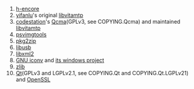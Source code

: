 1. [h-encore](https://github.com/TheOfficialFloW/h-encore)
2. [yifanlu](https://github.com/yifanlu)'s original [libvitamtp](https://github.com/yifanlu/vitamtp)
3. [codestation](https://github.com/codestation)'s [Qcma](https://github.com/codestation/qcma)(GPLv3, see COPYING.Qcma) and maintained [libvitamtp](https://github.com/codestation/vitamtp)
4. [psvimgtools](https://github.com/yifanlu/psvimgtools)
5. [pkg2zip](https://github.com/mmozeiko/pkg2zip)
6. [libusb](https://github.com/libusb/libusb)
7. [libxml2](http://www.xmlsoft.org)
8. [GNU iconv](https://www.gnu.org/software/libiconv) and [its windows project](https://github.com/pffang/libiconv-for-Windows)
9. [zlib](https://zlib.net)
10. [Qt](https://www.qt.io/developers/)(GPLv3 and LGPLv2.1, see COPYING.Qt and COPYING.Qt.LGPLv21) and [OpenSSL](https://www.openssl.org)
